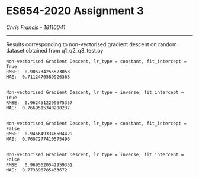# ES654-2020 Assignment 3

*Chris Francis* - *18110041*

------

Results corresponding to non-vectorised gradient descent on random dataset obtained from q1_q2_q3_test.py

```
Non-vectorised Gradient Descent, lr_type = constant, fit_intercept = True
RMSE:  0.906734255573053
MAE:  0.7112476589926363


Non-vectorised Gradient Descent, lr_type = inverse, fit_intercept = True
RMSE:  0.9624512299675357
MAE:  0.7669515340200237


Non-vectorised Gradient Descent, lr_type = constant, fit_intercept = False
RMSE:  0.9466493346504429
MAE:  0.7607277410575496


Non-vectorised Gradient Descent, lr_type = inverse, fit_intercept = False
RMSE:  0.9695620542959351
MAE:  0.773396785433672
```



